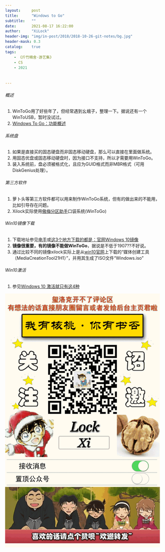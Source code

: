 ```yaml
---
layout:     post
title:      "Windows to Go"
subtitle:   ""
date:       2021-08-17 16:22:00
author:     "XiLock"
header-img: "img/in-post/2018/2018-10-26-git-notes/bg.jpg"
header-mask: 0.3
catalog:    true
tags:
    - 《斤竹精舍·游艺集》
    - CS
    - 2021


---
```


###### 概述
1. WinToGo用了好些年了，但经常遇到幺蛾子，整理一下。据说还有一个WinToUSB，暂时没试过。
1. [Windows To Go：功能概述](https://docs.microsoft.com/zh-cn/windows/deployment/planning/windows-to-go-overview)

###### 系统盘
1. 如果是直接买的固态硬盘而非固态移动硬盘，那么可以直接在里面做系统。
1. 用固态优盘或固态移动硬盘时，因为接口不支持，所以才需要用WinToGo。
1. 装入系统前，盘必须被格式化，且应为GUID格式而非MBR格式（可用DiskGenius处理）。

###### 第三方软件
1. 萝卜头等第三方软件都可以用来制作WinToGo系统，但有的做出来的不能用，比如引导存在问题。
1. Xilock实际使用[傲梅分区助手](https://www.disktool.cn/wintogo.html)口袋系统(WinToGo)

###### Win10镜像下载
1. 下载地址参见[电手](https://www.dianshouit.com/?thread-22.htm)或[这3个地方下载的都是：官网Windows 10镜像](https://www.dianshouit.com/thread-22.htm)
1. **镜像很重要，有的镜像不能做WinToGo**，据说是不低于1907??不好说。
1. 通过比较不同的镜像xilock实际上是从[win10官网](https://www.microsoft.com/zh-cn/software-download/windows10)上下载的“媒体创建工具（MediaCreationTool21H1）”，并用其生成了ISO文件“Windows.iso”

###### Win10激活
1. 参见[Windows 10 激活就只有这4种](https://www.dianshouit.com/thread-26.htm)


![](/img/wc-tail.GIF)